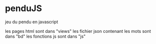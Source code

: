 # penduJS
jeu du pendu en javascript

les pages html sont dans "views"
les fichier json contenant les mots sont dans "bd"
les fonctions js sont dans "js"
